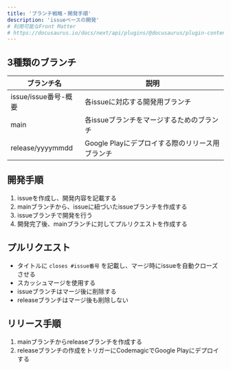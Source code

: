 ```yaml
---
title: 'ブランチ戦略・開発手順'
description: 'issueベースの開発'
# 利用可能なFront Matter
# https://docusaurus.io/docs/next/api/plugins/@docusaurus/plugin-content-docs#markdown-front-matter
---
```


## 3種類のブランチ

| ブランチ名           | 説明                                            |
| -------------------- | ----------------------------------------------- |
| issue/issue番号-概要 | 各issueに対応する開発用ブランチ                 |
| main                 | 各issueブランチをマージするためのブランチ       |
| release/yyyymmdd     | Google Playにデプロイする際のリリース用ブランチ |

## 開発手順

1. issueを作成し、開発内容を記載する
2. mainブランチから、issueに紐づいたissueブランチを作成する
3. issueブランチで開発を行う
4. 開発完了後、mainブランチに対してプルリクエストを作成する

## プルリクエスト

- タイトルに `closes #issue番号` を記載し、マージ時にissueを自動クローズさせる
- スカッシュマージを使用する
- issueブランチはマージ後に削除する
- releaseブランチはマージ後も削除しない

## リリース手順

1. mainブランチからreleaseブランチを作成する
2. releaseブランチの作成をトリガーにCodemagicでGoogle Playにデプロイする